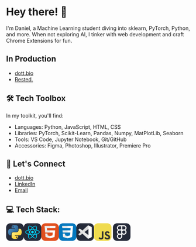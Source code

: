 
# Hey there! 👋

I'm Daniel, a Machine Learning student diving into sklearn, PyTorch, Python, and more. When not exploring AI, I tinker with web development and craft Chrome Extensions for fun.


## In Production

- [dott.bio](https://get.dott.bio/)
- [Rested.](https://chromewebstore.google.com/detail/rested/ppggpbbppdfibojdjognohooccbblinn)

## 🛠️ Tech Toolbox

In my toolkit, you'll find:

- Languages: Python, JavaScript, HTML, CSS
- Libraries: PyTorch, Scikit-Learn, Pandas, Numpy, MatPlotLib, Seaborn
- Tools: VS Code, Jupyter Notebook, Git/GitHub
- Accessories: Figma, Photoshop, Illustrator, Premiere Pro

## 💬 Let's Connect
- [dott.bio](https://dott.bio/daniel)
- [LinkedIn](https://www.linkedin.com/in/daniel-palmqvist-soderman-18978414b/)
- [Email](mailto:daniel.soderman1997@gmail.com)


## 💻 Tech Stack:


 <img src="https://github.com/tandpfun/skill-icons/blob/main/icons/Python-Dark.svg" width="48"><img src="https://github.com/tandpfun/skill-icons/blob/main/icons/React-Dark.svg" width="48"><img src="https://github.com/tandpfun/skill-icons/blob/main/icons/HTML.svg" width="48"><img src="https://github.com/tandpfun/skill-icons/blob/main/icons/CSS.svg" width="48"><img src="https://github.com/tandpfun/skill-icons/blob/main/icons/VSCode-Dark.svg" width="48"><img src="https://github.com/tandpfun/skill-icons/blob/main/icons/JavaScript.svg" width="48">  <img src="https://github.com/tandpfun/skill-icons/blob/main/icons/Figma-Dark.svg" width="48">
 





<!-- Proudly created with GPRM ( https://gprm.itsvg.in ) -->
